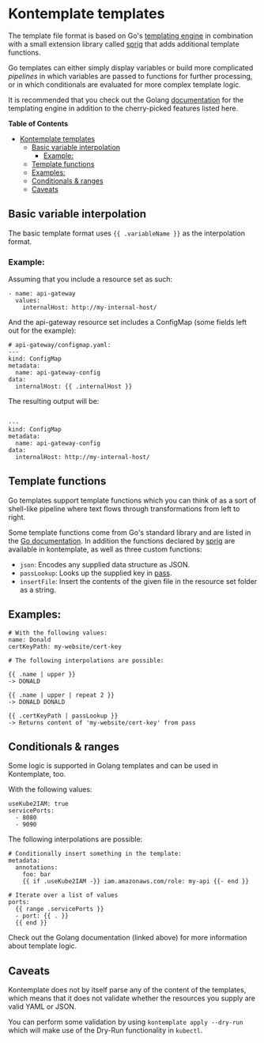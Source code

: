 Kontemplate templates
=====================

The template file format is based on Go's [templating engine][] in combination
with a small extension library called [sprig][] that adds additional template
functions.

Go templates can either simply display variables or build more complicated
*pipelines* in which variables are passed to functions for further processing,
or in which conditionals are evaluated for more complex template logic.

It is recommended that you check out the Golang [documentation][] for the templating
engine in addition to the cherry-picked features listed here.

<!-- markdown-toc start - Don't edit this section. Run M-x markdown-toc-refresh-toc -->
**Table of Contents**

- [Kontemplate templates](#kontemplate-templates)
    - [Basic variable interpolation](#basic-variable-interpolation)
        - [Example:](#example)
    - [Template functions](#template-functions)
    - [Examples:](#examples)
    - [Conditionals & ranges](#conditionals--ranges)
    - [Caveats](#caveats)

<!-- markdown-toc end -->

## Basic variable interpolation

The basic template format uses `{{ .variableName }}` as the interpolation format.

### Example:

Assuming that you include a resource set as such:

```
- name: api-gateway
  values:
    internalHost: http://my-internal-host/
```

And the api-gateway resource set includes a ConfigMap (some fields left out for
the example):

```
# api-gateway/configmap.yaml:
---
kind: ConfigMap
metadata:
  name: api-gateway-config
data:
  internalHost: {{ .internalHost }}
```

The resulting output will be:

```

---
kind: ConfigMap
metadata:
  name: api-gateway-config
data:
  internalHost: http://my-internal-host/
```

## Template functions

Go templates support template functions which you can think of as a sort of
shell-like pipeline where text flows through transformations from left to
right.

Some template functions come from Go's standard library and are listed in the
[Go documentation][]. In addition the functions declared by [sprig][] are
available in kontemplate, as well as three custom functions:

* `json`: Encodes any supplied data structure as JSON.
* `passLookup`: Looks up the supplied key in [pass][].
* `insertFile`: Insert the contents of the given file in the resource
  set folder as a string.

## Examples:

```
# With the following values:
name: Donald
certKeyPath: my-website/cert-key

# The following interpolations are possible:

{{ .name | upper }}
-> DONALD

{{ .name | upper | repeat 2 }}
-> DONALD DONALD

{{ .certKeyPath | passLookup }}
-> Returns content of 'my-website/cert-key' from pass
```

## Conditionals & ranges

Some logic is supported in Golang templates and can be used in Kontemplate, too.

With the following values:

```
useKube2IAM: true
servicePorts:
  - 8080
  - 9090
```

The following interpolations are possible:

```
# Conditionally insert something in the template:
metadata:
  annotations:
    foo: bar
    {{ if .useKube2IAM -}} iam.amazonaws.com/role: my-api {{- end }}
```

```
# Iterate over a list of values
ports:
  {{ range .servicePorts }}
  - port: {{ . }}
  {{ end }}
```

Check out the Golang documentation (linked above) for more information about template logic.

## Caveats

Kontemplate does not by itself parse any of the content of the templates, which
means that it does not validate whether the resources you supply are valid YAML
or JSON.

You can perform some validation by using `kontemplate apply --dry-run` which
will make use of the Dry-Run functionality in `kubectl`.

[templating engine]: https://golang.org/pkg/text/template/
[documentation]: https://golang.org/pkg/text/template/
[sprig]: http://masterminds.github.io/sprig/
[Go documentation]: https://golang.org/pkg/text/template/#hdr-Functions
[pass]: https://www.passwordstore.org/
